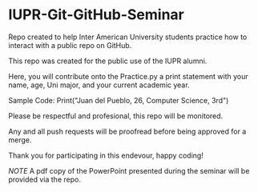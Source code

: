 # IUPR-Git-GitHub-Seminar
Repo created to help Inter American University students practice how to interact with a public repo on GitHub.

This repo was created for the public use of the IUPR alumni.

Here, you will contribute onto the Practice.py a print statement with your name, age, Uni major, and your current academic year.

Sample Code: Print("Juan del Pueblo, 26, Computer Science, 3rd")

Please be respectful and profesional, this repo will be monitored.

Any and all push requests will be proofread before being approved for a merge.

Thank you for participating in this endevour, happy coding!

*NOTE* A pdf copy of the PowerPoint presented during the seminar will be provided via the repo.
